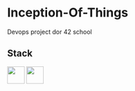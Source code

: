 # Inception-Of-Things

Devops project dor 42 school

## Stack

<div >

<a href="https://www.vagrantup.com/"><img src="https://cdn.jsdelivr.net/gh/devicons/devicon@latest/icons/vagrant/vagrant-original.svg" width=40 height=40/><a/>
<a href="https://k3s.io/"><img src="https://cdn.jsdelivr.net/gh/devicons/devicon@latest/icons/k3s/k3s-original.svg" width=40 height=40/><a/>

</div>
